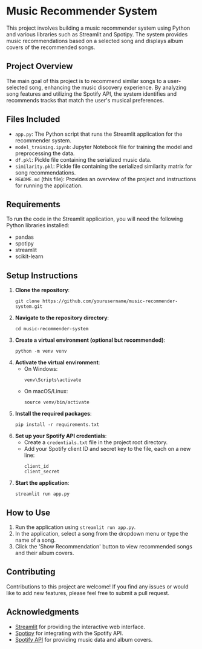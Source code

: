 # Music Recommender System

This project involves building a music recommender system using Python and various libraries such as Streamlit and Spotipy. The system provides music recommendations based on a selected song and displays album covers of the recommended songs.

## Project Overview
The main goal of this project is to recommend similar songs to a user-selected song, enhancing the music discovery experience. By analyzing song features and utilizing the Spotify API, the system identifies and recommends tracks that match the user's musical preferences.

## Files Included
- `app.py`: The Python script that runs the Streamlit application for the recommender system.
- `model_training.ipynb`: Jupyter Notebook file for training the model and preprocessing the data.
- `df.pkl`: Pickle file containing the serialized music data.
- `similarity.pkl`: Pickle file containing the serialized similarity matrix for song recommendations.
- `README.md` (this file): Provides an overview of the project and instructions for running the application.

## Requirements
To run the code in the Streamlit application, you will need the following Python libraries installed:
- pandas
- spotipy
- streamlit
- scikit-learn

## Setup Instructions
1. **Clone the repository**:
    ```shell
    git clone https://github.com/yourusername/music-recommender-system.git
    ```
2. **Navigate to the repository directory**:
    ```shell
    cd music-recommender-system
    ```
3. **Create a virtual environment (optional but recommended)**:
    ```shell
    python -m venv venv
    ```
4. **Activate the virtual environment**:
    - On Windows:
        ```shell
        venv\Scripts\activate
        ```
    - On macOS/Linux:
        ```shell
        source venv/bin/activate
        ```
5. **Install the required packages**:
    ```shell
    pip install -r requirements.txt
    ```
6. **Set up your Spotify API credentials**:
    - Create a `credentials.txt` file in the project root directory.
    - Add your Spotify client ID and secret key to the file, each on a new line:
        ```plaintext
        client_id
        client_secret
        ```
7. **Start the application**:
    ```shell
    streamlit run app.py
    ```

## How to Use
1. Run the application using `streamlit run app.py`.
2. In the application, select a song from the dropdown menu or type the name of a song.
3. Click the 'Show Recommendation' button to view recommended songs and their album covers.

## Contributing
Contributions to this project are welcome! If you find any issues or would like to add new features, please feel free to submit a pull request.

## Acknowledgments
- [Streamlit](https://streamlit.io/) for providing the interactive web interface.
- [Spotipy](https://spotipy.readthedocs.io/) for integrating with the Spotify API.
- [Spotify API](https://developer.spotify.com/) for providing music data and album covers.
